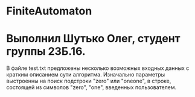 # FiniteAutomaton
# Выполнил Шутько Олег, студент группы 23Б.16.
В файле test.txt предложены несколько возможных входных данных с кратким описанием сути алгоритма.
Изначально параметры выстроенны на поиск подстроки "zero" или "oneone", в строке, состоящей из символов "zero", "one", введенных пользователем.

